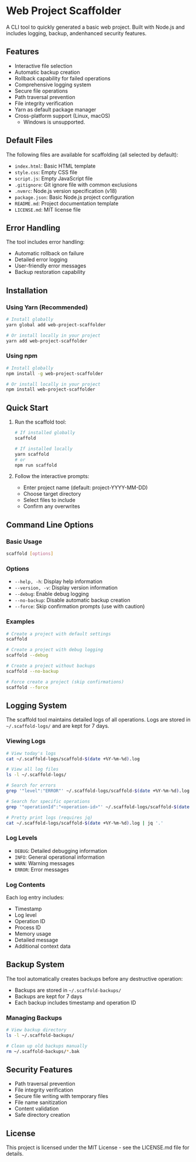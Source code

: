 # Web Project Scaffolder

A CLI tool to quickly generated a basic web project. Built with Node.js and includes logging, backup, andenhanced security features.

## Features

- Interactive file selection
- Automatic backup creation
- Rollback capability for failed operations
- Comprehensive logging system
- Secure file operations
- Path traversal prevention
- File integrity verification
- Yarn as default package manager
- Cross-platform support (Linux, macOS)
  - Windows is unsupported.

## Default Files

The following files are available for scaffolding (all selected by default):

- `index.html`: Basic HTML template
- `style.css`: Empty CSS file
- `script.js`: Empty JavaScript file
- `.gitignore`: Git ignore file with common exclusions
- `.nvmrc`: Node.js version specification (v18)
- `package.json`: Basic Node.js project configuration
- `README.md`: Project documentation template
- `LICENSE.md`: MIT license file

## Error Handling

The tool includes error handling:

- Automatic rollback on failure
- Detailed error logging
- User-friendly error messages
- Backup restoration capability

## Installation

### Using Yarn (Recommended)

```bash
# Install globally
yarn global add web-project-scaffolder

# Or install locally in your project
yarn add web-project-scaffolder
```

### Using npm

```bash
# Install globally
npm install -g web-project-scaffolder

# Or install locally in your project
npm install web-project-scaffolder
```

## Quick Start

1. Run the scaffold tool:

   ```bash
   # If installed globally
   scaffold

   # If installed locally
   yarn scaffold
   # or
   npm run scaffold
   ```

2. Follow the interactive prompts:
   - Enter project name (default: project-YYYY-MM-DD)
   - Choose target directory
   - Select files to include
   - Confirm any overwrites

## Command Line Options

### Basic Usage

```bash
scaffold [options]
```

### Options

- `--help, -h`: Display help information
- `--version, -v`: Display version information
- `--debug`: Enable debug logging
- `--no-backup`: Disable automatic backup creation
- `--force`: Skip confirmation prompts (use with caution)

### Examples

```bash
# Create a project with default settings
scaffold

# Create a project with debug logging
scaffold --debug

# Create a project without backups
scaffold --no-backup

# Force create a project (skip confirmations)
scaffold --force
```

## Logging System

The scaffold tool maintains detailed logs of all operations. Logs are stored in `~/.scaffold-logs/` and are kept for 7 days.

### Viewing Logs

```bash
# View today's logs
cat ~/.scaffold-logs/scaffold-$(date +%Y-%m-%d).log

# View all log files
ls -l ~/.scaffold-logs/

# Search for errors
grep '"level":"ERROR"' ~/.scaffold-logs/scaffold-$(date +%Y-%m-%d).log

# Search for specific operations
grep '"operationId":"<operation-id>"' ~/.scaffold-logs/scaffold-$(date +%Y-%m-%d).log

# Pretty print logs (requires jq)
cat ~/.scaffold-logs/scaffold-$(date +%Y-%m-%d).log | jq '.'
```

### Log Levels

- `DEBUG`: Detailed debugging information
- `INFO`: General operational information
- `WARN`: Warning messages
- `ERROR`: Error messages

### Log Contents

Each log entry includes:

- Timestamp
- Log level
- Operation ID
- Process ID
- Memory usage
- Detailed message
- Additional context data

## Backup System

The tool automatically creates backups before any destructive operation:

- Backups are stored in `~/.scaffold-backups/`
- Backups are kept for 7 days
- Each backup includes timestamp and operation ID

### Managing Backups

```bash
# View backup directory
ls -l ~/.scaffold-backups/

# Clean up old backups manually
rm ~/.scaffold-backups/*.bak
```

## Security Features

- Path traversal prevention
- File integrity verification
- Secure file writing with temporary files
- File name sanitization
- Content validation
- Safe directory creation



## License

This project is licensed under the MIT License - see the LICENSE.md file for details.

